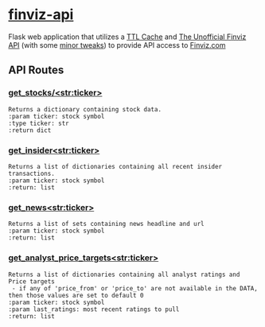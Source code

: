 # [finviz-api]( https://wavecakes-finviz.herokuapp.com/ )
Flask web application that utilizes a [TTL Cache](https://cachetools.readthedocs.io/en/stable/) and [The Unofficial Finviz API](https://github.com/mariostoev/finviz) (with some [minor tweaks](https://github.com/frank-besson/finviz)) to provide API access to [Finviz.com](https://finviz.com/)

## API Routes
### [get_stocks/\<str:ticker\>](https://wavecakes-finviz.herokuapp.com/get_stock/goog)
    Returns a dictionary containing stock data.
    :param ticker: stock symbol
    :type ticker: str
    :return dict
### [get_insider\<str:ticker\>](https://wavecakes-finviz.herokuapp.com/get_insider/goog)
    Returns a list of dictionaries containing all recent insider transactions.
    :param ticker: stock symbol
    :return: list
### [get_news\<str:ticker\>](https://wavecakes-finviz.herokuapp.com/get_news/goog)
    Returns a list of sets containing news headline and url
    :param ticker: stock symbol
    :return: list
### [get_analyst_price_targets\<str:ticker\>](https://wavecakes-finviz.herokuapp.com/get_analyst_price_targets/goog)
    Returns a list of dictionaries containing all analyst ratings and Price targets
     - if any of 'price_from' or 'price_to' are not available in the DATA, then those values are set to default 0
    :param ticker: stock symbol
    :param last_ratings: most recent ratings to pull
    :return: list
